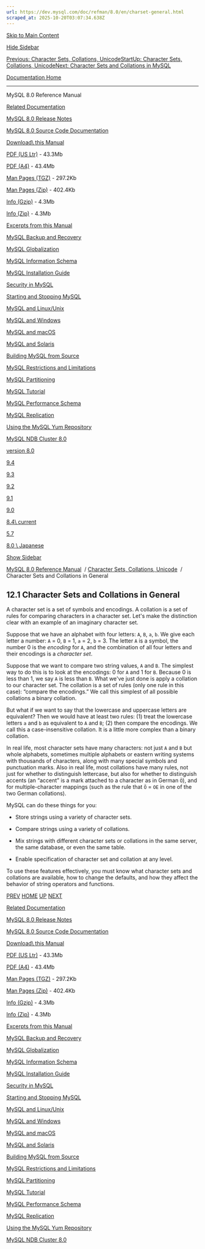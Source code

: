 ```yaml
---
url: https://dev.mysql.com/doc/refman/8.0/en/charset-general.html
scraped_at: 2025-10-20T03:07:34.638Z
---
```


[Skip to Main Content](https://dev.mysql.com/doc/refman/8.0/en/charset-general.html#main)

[Hide Sidebar](https://dev.mysql.com/doc/refman/8.0/en/charset-general.html "Hide Sidebar")

[Previous: Character Sets, Collations, Unicode](https://dev.mysql.com/doc/refman/8.0/en/charset.html "Previous: Character Sets, Collations, Unicode")[Start](https://dev.mysql.com/doc/refman/8.0/en/index.html "Start")[Up: Character Sets, Collations, Unicode](https://dev.mysql.com/doc/refman/8.0/en/charset.html "Up: Character Sets, Collations, Unicode")[Next: Character Sets and Collations in MySQL](https://dev.mysql.com/doc/refman/8.0/en/charset-mysql.html "Next: Character Sets and Collations in MySQL")

[Documentation Home](https://dev.mysql.com/doc/)

* * *

MySQL 8.0 Reference Manual

[Related Documentation](https://dev.mysql.com/doc/refman/8.0/en/charset-general.html)

[MySQL 8.0 Release Notes](https://dev.mysql.com/doc/relnotes/mysql/8.0/en/)

[MySQL 8.0 Source Code Documentation](https://dev.mysql.com/doc/dev/mysql-server/latest/)

[Download\\
this Manual](https://dev.mysql.com/doc/refman/8.0/en/charset-general.html)

[PDF (US Ltr)](https://downloads.mysql.com/docs/refman-8.0-en.pdf)
\- 43.3Mb

[PDF (A4)](https://downloads.mysql.com/docs/refman-8.0-en.a4.pdf)
\- 43.4Mb

[Man Pages (TGZ)](https://downloads.mysql.com/docs/refman-8.0-en.man-gpl.tar.gz)
\- 297.2Kb

[Man Pages (Zip)](https://downloads.mysql.com/docs/refman-8.0-en.man-gpl.zip)
\- 402.4Kb

[Info (Gzip)](https://downloads.mysql.com/docs/mysql-8.0.info.gz)
\- 4.3Mb

[Info (Zip)](https://downloads.mysql.com/docs/mysql-8.0.info.zip)
\- 4.3Mb

[Excerpts from this Manual](https://dev.mysql.com/doc/refman/8.0/en/charset-general.html)

[MySQL Backup and Recovery](https://dev.mysql.com/doc/mysql-backup-excerpt/8.0/en/)

[MySQL Globalization](https://dev.mysql.com/doc/mysql-g11n-excerpt/8.0/en/)

[MySQL Information Schema](https://dev.mysql.com/doc/mysql-infoschema-excerpt/8.0/en/)

[MySQL Installation Guide](https://dev.mysql.com/doc/mysql-installation-excerpt/8.0/en/)

[Security in MySQL](https://dev.mysql.com/doc/mysql-security-excerpt/8.0/en/)

[Starting and Stopping MySQL](https://dev.mysql.com/doc/mysql-startstop-excerpt/8.0/en/)

[MySQL and Linux/Unix](https://dev.mysql.com/doc/mysql-linuxunix-excerpt/8.0/en/)

[MySQL and Windows](https://dev.mysql.com/doc/mysql-windows-excerpt/8.0/en/)

[MySQL and macOS](https://dev.mysql.com/doc/mysql-macos-excerpt/8.0/en/)

[MySQL and Solaris](https://dev.mysql.com/doc/mysql-solaris-excerpt/8.0/en/)

[Building MySQL from Source](https://dev.mysql.com/doc/mysql-sourcebuild-excerpt/8.0/en/)

[MySQL Restrictions and Limitations](https://dev.mysql.com/doc/mysql-reslimits-excerpt/8.0/en/)

[MySQL Partitioning](https://dev.mysql.com/doc/mysql-partitioning-excerpt/8.0/en/)

[MySQL Tutorial](https://dev.mysql.com/doc/mysql-tutorial-excerpt/8.0/en/)

[MySQL Performance Schema](https://dev.mysql.com/doc/mysql-perfschema-excerpt/8.0/en/)

[MySQL Replication](https://dev.mysql.com/doc/mysql-replication-excerpt/8.0/en/)

[Using the MySQL Yum Repository](https://dev.mysql.com/doc/mysql-repo-excerpt/8.0/en/)

[MySQL NDB Cluster 8.0](https://dev.mysql.com/doc/mysql-cluster-excerpt/8.0/en/)

[version 8.0](https://dev.mysql.com/doc/refman/8.0/en/charset-general.html)

[9.4](https://dev.mysql.com/doc/refman/9.4/en/charset-general.html)

[9.3](https://dev.mysql.com/doc/refman/9.3/en/charset-general.html)

[9.2](https://dev.mysql.com/doc/refman/9.2/en/charset-general.html)

[9.1](https://dev.mysql.com/doc/refman/9.1/en/charset-general.html)

[9.0](https://dev.mysql.com/doc/refman/9.0/en/charset-general.html)

[8.4\\
current](https://dev.mysql.com/doc/refman/8.4/en/charset-general.html)

[5.7](https://dev.mysql.com/doc/refman/5.7/en/charset-general.html)

[8.0 \\
Japanese](https://dev.mysql.com/doc/refman/8.0/ja/charset-general.html)

[Show Sidebar](https://dev.mysql.com/doc/refman/8.0/en/charset-general.html "Show Sidebar")

[MySQL 8.0 Reference Manual](https://dev.mysql.com/doc/refman/8.0/en/)  /
[Character Sets, Collations, Unicode](https://dev.mysql.com/doc/refman/8.0/en/charset.html)  /
Character Sets and Collations in General


## 12.1 Character Sets and Collations in General

A character set is a set of
symbols and encodings. A
collation is a set of rules
for comparing characters in a character set. Let's make the
distinction clear with an example of an imaginary character set.


Suppose that we have an alphabet with four letters:
`A`, `B`, `a`,
`b`. We give each letter a number:
`A` = 0, `B` = 1,
`a` = 2, `b` = 3\. The letter
`A` is a symbol, the number 0 is the
_encoding_ for `A`, and the
combination of all four letters and their encodings is a
_character set_.


Suppose that we want to compare two string values,
`A` and `B`. The simplest way to
do this is to look at the encodings: 0 for `A`
and 1 for `B`. Because 0 is less than 1, we say
`A` is less than `B`. What we've
just done is apply a collation to our character set. The collation
is a set of rules (only one rule in this case): “compare the
encodings.” We call this simplest of all possible
collations a binary
collation.


But what if we want to say that the lowercase and uppercase
letters are equivalent? Then we would have at least two rules: (1)
treat the lowercase letters `a` and
`b` as equivalent to `A` and
`B`; (2) then compare the encodings. We call this
a case-insensitive
collation. It is a little more complex than a binary collation.


In real life, most character sets have many characters: not just
`A` and `B` but whole alphabets,
sometimes multiple alphabets or eastern writing systems with
thousands of characters, along with many special symbols and
punctuation marks. Also in real life, most collations have many
rules, not just for whether to distinguish lettercase, but also
for whether to distinguish accents (an “accent” is a
mark attached to a character as in German `Ö`),
and for multiple-character mappings (such as the rule that
`Ö` = `OE` in one of the two
German collations).


MySQL can do these things for you:

- Store strings using a variety of character sets.


- Compare strings using a variety of collations.


- Mix strings with different character sets or collations in the
same server, the same database, or even the same table.


- Enable specification of character set and collation at any
level.


To use these features effectively, you must know what character
sets and collations are available, how to change the defaults, and
how they affect the behavior of string operators and functions.

[PREV](https://dev.mysql.com/doc/refman/8.0/en/charset.html "Previous: Character Sets, Collations, Unicode") [HOME](https://dev.mysql.com/doc/refman/8.0/en/index.html "Start") [UP](https://dev.mysql.com/doc/refman/8.0/en/charset.html "Up: Character Sets, Collations, Unicode") [NEXT](https://dev.mysql.com/doc/refman/8.0/en/charset-mysql.html "Next: Character Sets and Collations in MySQL")

[Related Documentation](https://dev.mysql.com/doc/refman/8.0/en/charset-general.html)

[MySQL 8.0 Release Notes](https://dev.mysql.com/doc/relnotes/mysql/8.0/en/)

[MySQL 8.0 Source Code Documentation](https://dev.mysql.com/doc/dev/mysql-server/latest/)

[Download\\
this Manual](https://dev.mysql.com/doc/refman/8.0/en/charset-general.html)

[PDF (US Ltr)](https://downloads.mysql.com/docs/refman-8.0-en.pdf)
\- 43.3Mb

[PDF (A4)](https://downloads.mysql.com/docs/refman-8.0-en.a4.pdf)
\- 43.4Mb

[Man Pages (TGZ)](https://downloads.mysql.com/docs/refman-8.0-en.man-gpl.tar.gz)
\- 297.2Kb

[Man Pages (Zip)](https://downloads.mysql.com/docs/refman-8.0-en.man-gpl.zip)
\- 402.4Kb

[Info (Gzip)](https://downloads.mysql.com/docs/mysql-8.0.info.gz)
\- 4.3Mb

[Info (Zip)](https://downloads.mysql.com/docs/mysql-8.0.info.zip)
\- 4.3Mb

[Excerpts from this Manual](https://dev.mysql.com/doc/refman/8.0/en/charset-general.html)

[MySQL Backup and Recovery](https://dev.mysql.com/doc/mysql-backup-excerpt/8.0/en/)

[MySQL Globalization](https://dev.mysql.com/doc/mysql-g11n-excerpt/8.0/en/)

[MySQL Information Schema](https://dev.mysql.com/doc/mysql-infoschema-excerpt/8.0/en/)

[MySQL Installation Guide](https://dev.mysql.com/doc/mysql-installation-excerpt/8.0/en/)

[Security in MySQL](https://dev.mysql.com/doc/mysql-security-excerpt/8.0/en/)

[Starting and Stopping MySQL](https://dev.mysql.com/doc/mysql-startstop-excerpt/8.0/en/)

[MySQL and Linux/Unix](https://dev.mysql.com/doc/mysql-linuxunix-excerpt/8.0/en/)

[MySQL and Windows](https://dev.mysql.com/doc/mysql-windows-excerpt/8.0/en/)

[MySQL and macOS](https://dev.mysql.com/doc/mysql-macos-excerpt/8.0/en/)

[MySQL and Solaris](https://dev.mysql.com/doc/mysql-solaris-excerpt/8.0/en/)

[Building MySQL from Source](https://dev.mysql.com/doc/mysql-sourcebuild-excerpt/8.0/en/)

[MySQL Restrictions and Limitations](https://dev.mysql.com/doc/mysql-reslimits-excerpt/8.0/en/)

[MySQL Partitioning](https://dev.mysql.com/doc/mysql-partitioning-excerpt/8.0/en/)

[MySQL Tutorial](https://dev.mysql.com/doc/mysql-tutorial-excerpt/8.0/en/)

[MySQL Performance Schema](https://dev.mysql.com/doc/mysql-perfschema-excerpt/8.0/en/)

[MySQL Replication](https://dev.mysql.com/doc/mysql-replication-excerpt/8.0/en/)

[Using the MySQL Yum Repository](https://dev.mysql.com/doc/mysql-repo-excerpt/8.0/en/)

[MySQL NDB Cluster 8.0](https://dev.mysql.com/doc/mysql-cluster-excerpt/8.0/en/)